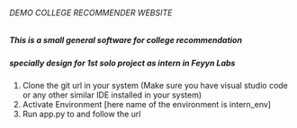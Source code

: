 ###### DEMO COLLEGE RECOMMENDER WEBSITE ###############

##### This is a small general software for college recommendation 
##### specially design for 1st solo project as intern in Feyyn Labs

 1) Clone the git url in your system (Make sure you have visual studio code or any other similar IDE installed in your system)
 2) Activate Environment [here name of the environment is intern_env]
 3) Run app.py to and follow the url